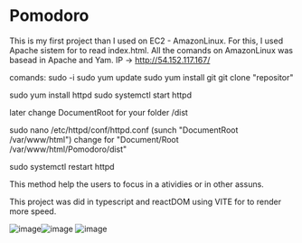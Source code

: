 # Pomodoro

This is my first project than I used on EC2 - AmazonLinux. For this, I used Apache sistem for to read index.html. 
All the comands on AmazonLinux was basead in Apache and Yam. 
IP -> http://54.152.117.167/

comands:
sudo -i
sudo yum update
sudo yum install git
git clone "repositor"

sudo yum install httpd
sudo systemctl start httpd

later change DocumentRoot for your folder /dist

sudo nano /etc/httpd/conf/httpd.conf
(sunch "DocumentRoot /var/www/html")
change for "Document/Root /var/www/html/Pomodoro/dist"

sudo systemctl restart httpd



This method help the users to focus in a atividies or in other assuns. 

This project was did in typescript and reactDOM using VITE for to render more speed.


![image](https://github.com/Shystra/Pomodoro/assets/124002796/89e7445f-7039-4a6b-a33e-208fc25fc141)![image](https://github.com/Shystra/Pomodoro/assets/124002796/c1d4334e-69af-4a5d-af26-c4d136a901c8)
![image](https://github.com/Shystra/Pomodoro/assets/124002796/a59c632d-fb45-49c1-8553-7e7ca2e36bb3)



